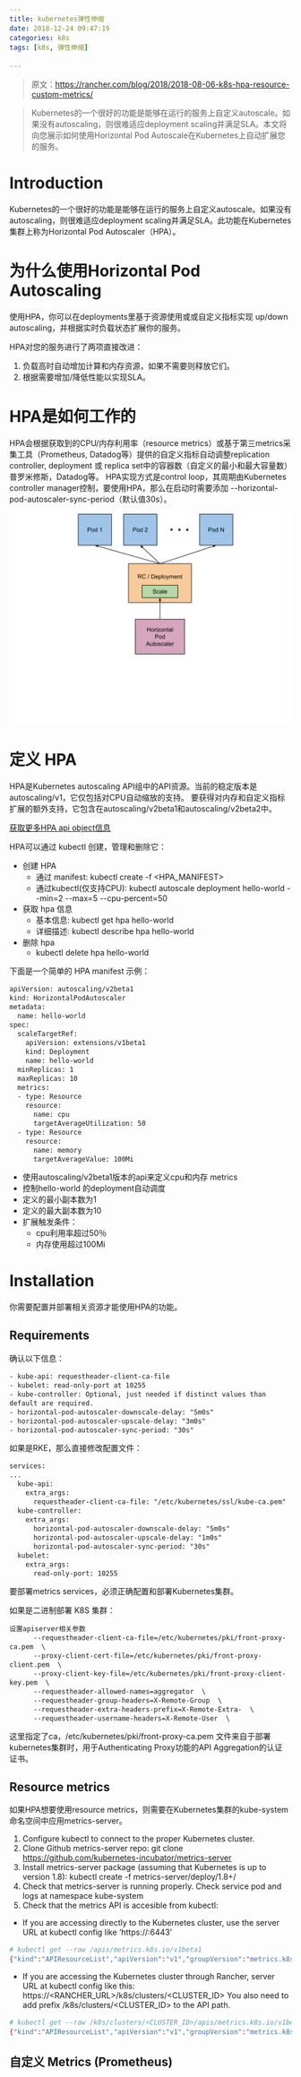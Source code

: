 ```yaml
---
title: kubernetes弹性伸缩
date: 2018-12-24 09:47:19
categories: k8s
tags: [k8s, 弹性伸缩]

---
```


> 原文：https://rancher.com/blog/2018/2018-08-06-k8s-hpa-resource-custom-metrics/

>Kubernetes的一个很好的功能是能够在运行的服务上自定义autoscale。如果没有autoscaling，则很难适应deployment scaling并满足SLA。本文将向您展示如何使用Horizo​​ntal Pod Autoscale在Kubernetes上自动扩展您的服务。

# Introduction

Kubernetes的一个很好的功能是能够在运行的服务上自定义autoscale。如果没有autoscaling，则很难适应deployment scaling并满足SLA。此功能在Kubernetes集群上称为Horizo​​ntal Pod Autoscaler（HPA）。
# 为什么使用Horizo​​ntal Pod Autoscaling
使用HPA，你可以在deployments里基于资源使用或或自定义指标实现 up/down autoscaling，并根据实时负载状态扩展你的服务。

HPA对您的服务进行了两项直接改进：
 1. 负载高时自动增加计算和内存资源，如果不需要则释放它们。
 2. 根据需要增加/降低性能以实现SLA。

# HPA是如何工作的
HPA会根据获取到的CPU/内存利用率（resource metrics）或基于第三metrics采集工具（Prometheus, Datadog等）提供的自定义指标自动调整replication controller, deployment 或 replica set中的容器数（自定义的最小和最大容量数）普罗米修斯，Datadog等。
HPA实现方式是control loop，其周期由Kubernetes controller manager控制，要使用HPA，那么在启动时需要添加 --horizo​​ntal-pod-autoscaler-sync-period（默认值30s）。

![HPA schema](../.images/horizontal-pod-autoscaler.svg)

# 定义 HPA
HPA是Kubernetes autoscaling API组中的API资源。当前的稳定版本是autoscaling/v1，它仅包括对CPU自动缩放的支持。
要获得对内存和自定义指标扩展的额外支持，它包含在autoscaling/v2beta1和autoscaling/v2beta2中。

[获取更多HPA api object信息](https://git.k8s.io/community/contributors/design-proposals/autoscaling/horizontal-pod-autoscaler.md#horizontalpodautoscaler-object)

HPA可以通过 kubectl 创建，管理和删除它：

- 创建 HPA
  - 通过 manifest: kubectl create -f <HPA_MANIFEST>
  - 通过kubectl(仅支持CPU): kubectl autoscale deployment hello-world --min=2 --max=5 --cpu-percent=50
- 获取 hpa 信息
  - 基本信息: kubectl get hpa hello-world
  - 详细描述: kubectl describe hpa hello-world
- 删除 hpa
  - kubectl delete hpa hello-world

下面是一个简单的 HPA manifest 示例：
```
apiVersion: autoscaling/v2beta1
kind: HorizontalPodAutoscaler
metadata:
  name: hello-world
spec:
  scaleTargetRef:
    apiVersion: extensions/v1beta1
    kind: Deployment
    name: hello-world
  minReplicas: 1
  maxReplicas: 10
  metrics:
  - type: Resource
    resource:
      name: cpu
      targetAverageUtilization: 50
  - type: Resource
    resource:
      name: memory
      targetAverageValue: 100Mi
```

  - 使用autoscaling/v2beta1版本的api来定义cpu和内存 metrics
  - 控制hello-world 的deployment自动调度
  - 定义的最小副本数为1
  - 定义的最大副本数为10
  - 扩展触发条件：
    - cpu利用率超过50％
    - 内存使用超过100Mi

# Installation
你需要配置并部署相关资源才能使用HPA的功能。
## Requirements

确认以下信息：
```
- kube-api: requestheader-client-ca-file 
- kubelet: read-only-port at 10255 
- kube-controller: Optional, just needed if distinct values than default are required. 
- horizontal-pod-autoscaler-downscale-delay: "5m0s" 
- horizontal-pod-autoscaler-upscale-delay: "3m0s" 
- horizontal-pod-autoscaler-sync-period: "30s"
```
如果是RKE，那么直接修改配置文件：
```
services:
...
  kube-api: 
    extra_args: 
      requestheader-client-ca-file: "/etc/kubernetes/ssl/kube-ca.pem"
  kube-controller:
    extra_args: 
      horizontal-pod-autoscaler-downscale-delay: "5m0s"
      horizontal-pod-autoscaler-upscale-delay: "1m0s"
      horizontal-pod-autoscaler-sync-period: "30s"
  kubelet:
    extra_args:
      read-only-port: 10255
```
要部署metrics services，必须正确配置和部署Kubernetes集群。

如果是二进制部署 K8S 集群：
```
设置apiserver相关参数
      --requestheader-client-ca-file=/etc/kubernetes/pki/front-proxy-ca.pem  \
      --proxy-client-cert-file=/etc/kubernetes/pki/front-proxy-client.pem  \
      --proxy-client-key-file=/etc/kubernetes/pki/front-proxy-client-key.pem  \
      --requestheader-allowed-names=aggregator  \
      --requestheader-group-headers=X-Remote-Group  \
      --requestheader-extra-headers-prefix=X-Remote-Extra-  \
      --requestheader-username-headers=X-Remote-User  \
```

这里指定了ca，/etc/kubernetes/pki/front-proxy-ca.pem 文件来自于部署kubernetes集群时，用于Authenticating Proxy功能的API Aggregation的认证 证书。

## Resource metrics
如果HPA想要使用resource metrics，则需要在Kubernetes集群的kube-system命名空间中应用metrics-server。
1. Configure kubectl to connect to the proper Kubernetes cluster.
2. Clone Github metrics-server repo: git clone https://github.com/kubernetes-incubator/metrics-server
3. Install metrics-server package (assuming that Kubernetes is up to version 1.8): kubectl create -f metrics-server/deploy/1.8+/
4. Check that metrics-server is running properly. Check service pod and logs at namespace kube-system
5. Check that the metrics API is accesible from kubectl:
  - If you are accessing directly to the Kubernetes cluster, use the server URL at kubectl config like ‘https://:6443’
```bash
# kubectl get --raw /apis/metrics.k8s.io/v1beta1
{"kind":"APIResourceList","apiVersion":"v1","groupVersion":"metrics.k8s.io/v1beta1","resources":[{"name":"nodes","singularName":"","namespaced":false,"kind":"NodeMetrics","verbs":["get","list"]},{"name":"pods","singularName":"","namespaced":true,"kind":"PodMetrics","verbs":["get","list"]}]}
```
  - If you are accessing the Kubernetes cluster through Rancher, server URL at kubectl config like this: https://<RANCHER_URL>/k8s/clusters/<CLUSTER_ID> You also need to add prefix /k8s/clusters/<CLUSTER_ID> to the API path.
```bash
# kubectl get --raw /k8s/clusters/<CLUSTER_ID>/apis/metrics.k8s.io/v1beta1
{"kind":"APIResourceList","apiVersion":"v1","groupVersion":"metrics.k8s.io/v1beta1","resources":[{"name":"nodes","singularName":"","namespaced":false,"kind":"NodeMetrics","verbs":["get","list"]},{"name":"pods","singularName":"","namespaced":true,"kind":"PodMetrics","verbs":["get","list"]}]}
```

## 自定义 Metrics (Prometheus)


